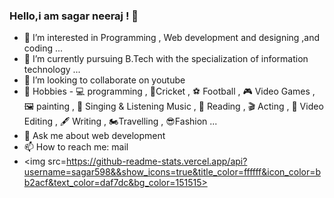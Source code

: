 ### Hello,i am sagar neeraj ! 👋


- 👀 I’m interested in Programming , Web development and designing ,and coding ...
- 🌱 I’m currently pursuing B.Tech with the specialization of information technology ...
- 👯 I’m looking to collaborate on youtube
- 💖 Hobbies - 💻 programming , 🏏Cricket , ⚽ Football , 🎮 Video Games , 🖼 painting , 🎵 Singing & Listening Music , 📗 Reading , 🎬 Acting , 🎥 Video Editing , 🖋 Writing , 🏍Travelling , 😎Fashion ...
- 💬 Ask me about web development
- 📫 How to reach me: mail 
- <img src=https://github-readme-stats.vercel.app/api?username=sagar598&&show_icons=true&title_color=ffffff&icon_color=bb2acf&text_color=daf7dc&bg_color=151515>


